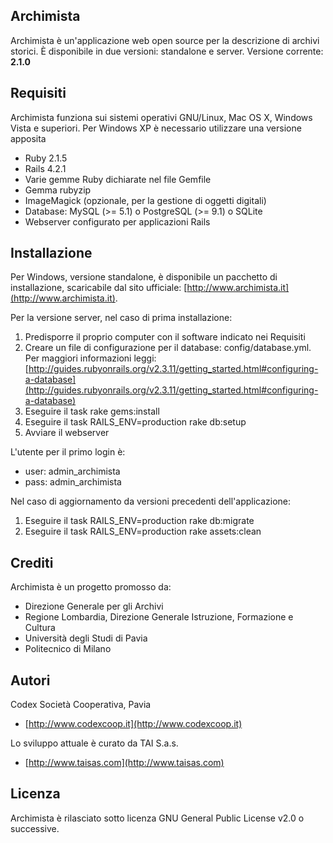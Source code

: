 ## Archimista
Archimista è un'applicazione web open source per la descrizione di archivi storici. È disponibile in due versioni: standalone e server.
Versione corrente: **2.1.0**

## Requisiti
Archimista funziona sui sistemi operativi GNU/Linux, Mac OS X, Windows Vista e superiori. Per Windows XP è necessario utilizzare una versione apposita

* Ruby 2.1.5
* Rails 4.2.1
* Varie gemme Ruby dichiarate nel file Gemfile
* Gemma rubyzip
* ImageMagick (opzionale, per la gestione di oggetti digitali)
* Database: MySQL (>= 5.1) o PostgreSQL (>= 9.1) o SQLite
* Webserver configurato per applicazioni Rails

## Installazione
Per Windows, versione standalone, è disponibile un pacchetto di installazione, scaricabile dal sito ufficiale: [http://www.archimista.it](http://www.archimista.it).

Per la versione server, nel caso di prima installazione:

1. Predisporre il proprio computer con il software indicato nei Requisiti
2. Creare un file di configurazione per il database: config/database.yml. Per maggiori informazioni leggi: [http://guides.rubyonrails.org/v2.3.11/getting_started.html#configuring-a-database](http://guides.rubyonrails.org/v2.3.11/getting_started.html#configuring-a-database)
3. Eseguire il task rake gems:install
4. Eseguire il task RAILS_ENV=production rake db:setup
5. Avviare il webserver

L'utente per il primo login è:

* user: admin_archimista
* pass: admin_archimista

Nel caso di aggiornamento da versioni precedenti dell'applicazione:

1. Eseguire il task RAILS_ENV=production rake db:migrate
2. Eseguire il task RAILS_ENV=production rake assets:clean

## Crediti
Archimista è un progetto promosso da:

* Direzione Generale per gli Archivi
* Regione Lombardia, Direzione Generale Istruzione, Formazione e Cultura
* Università degli Studi di Pavia
* Politecnico di Milano

## Autori
Codex Società Cooperativa, Pavia
* [http://www.codexcoop.it](http://www.codexcoop.it)

Lo sviluppo attuale è curato da TAI S.a.s.
* [http://www.taisas.com](http://www.taisas.com)

## Licenza
Archimista è rilasciato sotto licenza GNU General Public License v2.0 o successive.
